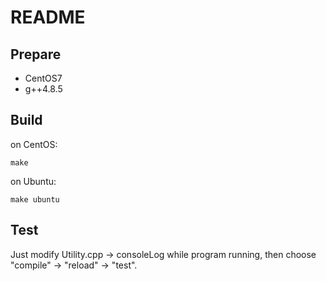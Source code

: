 # README

## Prepare

- CentOS7
- g++4.8.5

## Build

on CentOS:

```
make
```

on Ubuntu:

```
make ubuntu
```

## Test

Just modify Utility.cpp -> consoleLog while program running, then choose "compile" -> "reload" -> "test".

